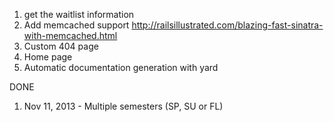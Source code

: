 1. get the waitlist information
1. Add memcached support http://railsillustrated.com/blazing-fast-sinatra-with-memcached.html
1. Custom 404 page
1. Home page
1. Automatic documentation generation with yard

DONE

1. Nov 11, 2013 - Multiple semesters (SP, SU or FL)